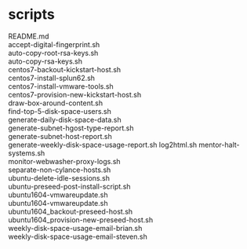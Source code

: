 # scripts
 README.md  
 accept-digital-fingerprint.sh  
 auto-copy-root-rsa-keys.sh     
 auto-copy-rsa-keys.sh  
 centos7-backout-kickstart-host.sh  
 centos7-install-splun62.sh   
 centos7-install-vmware-tools.sh  
 centos7-provision-new-kickstart-host.sh    
 draw-box-around-content.sh  
 find-top-5-disk-space-users.sh   
 generate-daily-disk-space-data.sh   
 generate-subnet-hgost-type-report.sh   
 generate-subnet-host-report.sh   
 generate-weekly-disk-space-usage-report.sh
 log2html.sh
 mentor-halt-systems.sh   
 monitor-webwasher-proxy-logs.sh   
 separate-non-cylance-hosts.sh   
 ubuntu-delete-idle-sessions.sh   
 ubuntu-preseed-post-install-script.sh   
 ubuntu1604-vmwareupdate.sh  
 ubuntu1604-vmwareupdate.sh   
 ubuntu1604_backout-preseed-host.sh    
 ubuntu1604_provision-new-preseed-host.sh   
 weekly-disk-space-usage-email-brian.sh   
 weekly-disk-space-usage-email-steven.sh         
